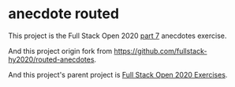 # anecdote routed

This project is the Full Stack Open 2020 [part 7](https://fullstackopen.com/en/part7) anecdotes exercise.

And this project origin fork from https://github.com/fullstack-hy2020/routed-anecdotes.

And this project's parent project is [Full Stack Open 2020 Exercises](https://github.com/Jooliashi/fullstack-open-exercises).
